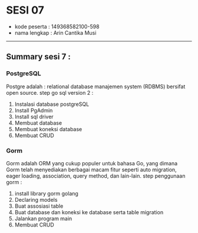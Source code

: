 # SESI 07
- kode peserta    : 149368582100-598
- nama lengkap    : Arin Cantika Musi

---
## Summary sesi 7 : 
### PostgreSQL
Postgre adalah : relational database manajemen system (RDBMS) bersifat open source.
step go sql version 2 :
1. Instalasi database postgreSQL
2. Install PgAdmin
3. Install sql driver
4. Membuat database
5. Membuat koneksi database
6. Membuat CRUD

### Gorm
Gorm adalah ORM yang cukup populer untuk bahasa Go, yang dimana Gorm telah menyediakan berbagai macam fitur seperti auto migration, eager loading, association, query method, dan lain-lain.
step penggunaan gorm :
1. install library gorm golang
2. Declaring models
3. Buat assosiasi table
4. Buat database dan koneksi ke database serta table migration
5. Jalankan program main
6. Membuat CRUD
